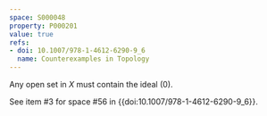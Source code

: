 ```yaml
---
space: S000048
property: P000201
value: true
refs:
- doi: 10.1007/978-1-4612-6290-9_6
  name: Counterexamples in Topology
---
```


Any open set in $X$ must contain the ideal $(0)$.

See item #3 for space #56 in {{doi:10.1007/978-1-4612-6290-9_6}}.
